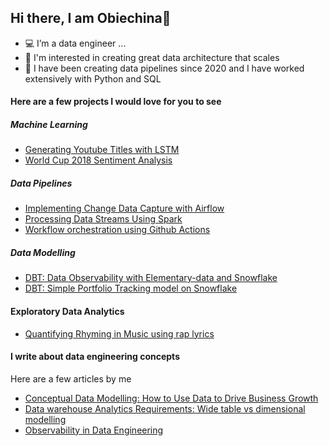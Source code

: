 ## Hi there, I am Obiechina👋

- 💻 I’m a data engineer ...
- 📐 I'm interested in creating great data architecture that scales
- 🐘 I have been creating data pipelines since 2020 and I have worked extensively with Python and SQL

#### Here are a few projects I would love for you to see
##### Machine Learning
- [Generating Youtube Titles with LSTM](https://github.com/obie-china/Generating-Youtube-Titles-with-LSTM)
- [World Cup 2018 Sentiment Analysis](https://github.com/obie-china/FIFA-Sentiment-Analysis)

##### Data Pipelines
- [Implementing Change Data Capture with Airflow](https://github.com/obie-china/Airflow-ETL-pipeline)
- [Processing Data Streams Using Spark](https://github.com/obie-china/Spark-Streaming)
- [Workflow orchestration using Github Actions](https://github.com/obie-china/Github-actions-pipeline)

##### Data Modelling
- [DBT: Data Observability with Elementary-data and Snowflake](https://github.com/obie-china/data-observability-dbt)
- [DBT: Simple Portfolio Tracking model on Snowflake](https://github.com/obie-china/portfolio-tracking-dbt)

#### Exploratory Data Analytics
- [Quantifying Rhyming in Music using rap lyrics](https://github.com/obie-china/Check-The-Rhyme)

#### I write about data engineering concepts
Here are a few articles by me
- [Conceptual Data Modelling: How to Use Data to Drive Business Growth](https://medium.com/@iyi_bobby/conceptual-data-modelling-how-to-use-data-to-drive-business-growth-9d245198bf9d)
- [Data warehouse Analytics Requirements: Wide table vs dimensional modelling](https://medium.com/@iyi_bobby/data-warehouse-analytics-requirements-wide-table-vs-dimensional-modelling-a46ae6f61807)
- [Observability in Data Engineering](https://medium.com/@iyi_bobby/observability-in-data-engineering-0db90e4fcfbe)
